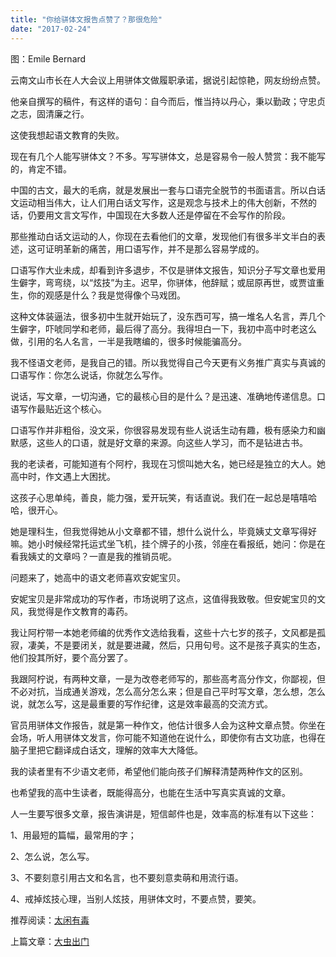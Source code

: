 ```yaml
---
title: "你给骈体文报告点赞了？那很危险"
date: "2017-02-24"
---
```


图：Emile Bernard

云南文山市长在人大会议上用骈体文做履职承诺，据说引起惊艳，网友纷纷点赞。

他亲自撰写的稿件，有这样的语句：自今而后，惟当持以丹心，秉以勤政；守忠贞之志，固清廉之行。

这使我想起语文教育的失败。

现在有几个人能写骈体文？不多。写写骈体文，总是容易令一般人赞赏：我不能写的，肯定不错。

中国的古文，最大的毛病，就是发展出一套与口语完全脱节的书面语言。所以白话文运动相当伟大，让人们用白话文写作，这是观念与技术上的伟大创新，不然的话，仍要用文言文写作，中国现在大多数人还是停留在不会写作的阶段。

那些推动白话文运动的人，你现在去看他们的文章，发现他们有很多半文半白的表述，这可证明革新的痛苦，用口语写作，并不是那么容易学成的。

口语写作大业未成，却看到许多退步，不仅是骈体文报告，知识分子写文章也爱用生僻字，弯弯绕，以“炫技”为主。迟早，你骈体，他辞赋；或屈原再世，或贾谊重生，你的观感是什么？我是觉得像个马戏团。

这种文体装逼法，很多初中生就开始玩了，没东西可写，搞一堆名人名言，弄几个生僻字，吓唬同学和老师，最后得了高分。我得坦白一下，我初中高中时老这么做，引用的名人名言，一半是我瞎编的，很多时候能骗高分。

我不怪语文老师，是我自己的错。所以我觉得自己今天更有义务推广真实与真诚的口语写作：你怎么说话，你就怎么写作。  

说话，写文章，一切沟通，它的最核心目的是什么？是迅速、准确地传递信息。口语写作最贴近这个核心。

口语写作并非粗俗，没文采，你很容易发现有些人说话生动有趣，极有感染力和幽默感，这些人的口语，就是好文章的来源。向这些人学习，而不是钻进古书。

我的老读者，可能知道有个阿柠，我现在习惯叫她大名，她已经是独立的大人。她高中时，作文遇上大困扰。

这孩子心思单纯，善良，能力强，爱开玩笑，有话直说。我们在一起总是嘻嘻哈哈，很开心。

她是理科生，但我觉得她从小文章都不错，想什么说什么，毕竟姨丈文章写得好嘛。她小时候经常托运式坐飞机，挂个牌子的小孩，邻座在看报纸，她问：你是在看我姨丈的文章吗？一直是我的推销员呢。

问题来了，她高中的语文老师喜欢安妮宝贝。  

安妮宝贝是非常成功的写作者，市场说明了这点，这值得我致敬。但安妮宝贝的文风，我觉得是作文教育的毒药。

我让阿柠带一本她老师编的优秀作文选给我看，这些十六七岁的孩子，文风都是孤寂，凄美，不是要闭关，就是要进藏，然后，只用句号。这不是孩子真实的生态，他们投其所好，要个高分罢了。

我跟阿柠说，有两种文章，一是为改卷老师写的，那些高考高分作文，你鄙视，但不必对抗，当成通关游戏，怎么高分怎么来；但是自己平时写文章，怎么想，怎么说，就怎么写，这是最重要的写作纪律，这是效率最高的交流方式。

官员用骈体文作报告，就是第一种作文，他估计很多人会为这种文章点赞。你坐在会场，听人用骈体文发言，你可能不知道他在说什么，即使你有古文功底，也得在脑子里把它翻译成白话文，理解的效率大大降低。

我的读者里有不少语文老师，希望他们能向孩子们解释清楚两种作文的区别。  

也希望我的高中生读者，既能得高分，也能在生活中写真实真诚的文章。

人一生要写很多文章，报告演讲是，短信邮件也是，效率高的标准有以下这些：

1、用最短的篇幅，最常用的字；

2、怎么说，怎么写。

3、不要刻意引用古文和名言，也不要刻意卖萌和用流行语。

4、戒掉炫技心理，当别人炫技，用骈体文时，不要点赞，要笑。

推荐阅读：[太闲有毒](http://mp.weixin.qq.com/s?__biz=MjM5NDU0Mjk2MQ==&mid=2651622745&idx=1&sn=291039f4071d85ead2de04621737077a&chksm=bd7e09478a098051fb798815e9c21d8072deaffc3eed8e8dd091c2db3627236d0dc3b6dec089&scene=21#wechat_redirect)

上篇文章：[大虫出门](http://mp.weixin.qq.com/s?__biz=MjM5NDU0Mjk2MQ==&mid=2651622783&idx=1&sn=3e20ef485dd2051ece036697f00caac9&chksm=bd7e09618a098077b441a7cae921e8a148b6971bf5a2640e0bd6f8b5872b2fe80643c9cd5bbc&scene=21#wechat_redirect)
